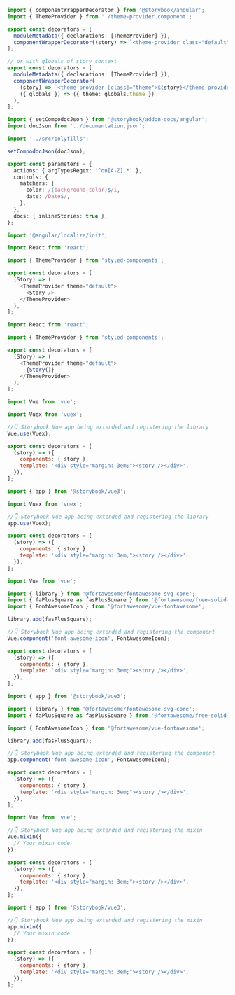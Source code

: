 ```ts filename=".storybook/preview.js" renderer="angular" language="ts" tabTitle="theme-provider"
import { componentWrapperDecorator } from '@storybook/angular';
import { ThemeProvider } from './theme-provider.component';

export const decorators = [
  moduleMetadata({ declarations: [ThemeProvider] }),
  componentWrapperDecorator((story) => `<theme-provider class="default">${story}</theme-provider>`),
];

// or with globals of story context
export const decorators = [
  moduleMetadata({ declarations: [ThemeProvider] }),
  componentWrapperDecorator(
    (story) => `<theme-provider [class]="theme">${story}</theme-provider>`,
    ({ globals }) => ({ theme: globals.theme })
  ),
];
```
```ts filename=".storybook/preview.js" renderer="angular" language="ts" tabTitle="preview-polyfill"
import { setCompodocJson } from '@storybook/addon-docs/angular';
import docJson from '../documentation.json';

import '../src/polyfills';

setCompodocJson(docJson);

export const parameters = {
  actions: { argTypesRegex: '^on[A-Z].*' },
  controls: {
    matchers: {
      color: /(background|color)$/i,
      date: /Date$/,
    },
  },
  docs: { inlineStories: true },
};
```
```ts filename="src/polyfills.ts" renderer="angular" language="ts" tabTitle="angular-localize-polyfill"
import '@angular/localize/init';
```
```js filename=".storybook/preview.js" renderer="react" language="js"
import React from 'react';

import { ThemeProvider } from 'styled-components';

export const decorators = [
  (Story) => (
    <ThemeProvider theme="default">
      <Story />
    </ThemeProvider>
  ),
];
```
```js filename=".storybook/preview.js" renderer="react" language="js" tabTitle="story-function"
import React from 'react';

import { ThemeProvider } from 'styled-components';

export const decorators = [
  (Story) => (
    <ThemeProvider theme="default">
      {Story()}
    </ThemeProvider>
  ),
];
```
```js filename=".storybook/preview.js" renderer="vue" language="js" tabTitle="2-library"
import Vue from 'vue';

import Vuex from 'vuex';

//👇 Storybook Vue app being extended and registering the library
Vue.use(Vuex);

export const decorators = [
  (story) => ({
    components: { story },
    template: '<div style="margin: 3em;"><story /></div>',
  }),
];
```
```js filename=".storybook/preview.js" renderer="vue" language="js" tabTitle="3-library"
import { app } from '@storybook/vue3';

import Vuex from 'vuex';

//👇 Storybook Vue app being extended and registering the library
app.use(Vuex);

export const decorators = [
  (story) => ({
    components: { story },
    template: '<div style="margin: 3em;"><story /></div>',
  }),
];
```
```js filename=".storybook/preview.js" renderer="vue" language="js" tabTitle="2-component"
import Vue from 'vue';

import { library } from '@fortawesome/fontawesome-svg-core';
import { faPlusSquare as fasPlusSquare } from '@fortawesome/free-solid-svg-icons';
import { FontAwesomeIcon } from '@fortawesome/vue-fontawesome';

library.add(fasPlusSquare);

//👇 Storybook Vue app being extended and registering the component
Vue.component('font-awesome-icon', FontAwesomeIcon);

export const decorators = [
  (story) => ({
    components: { story },
    template: '<div style="margin: 3em;"><story /></div>',
  }),
];
```
```js filename=".storybook/preview.js" renderer="vue" language="js" tabTitle="3-component"
import { app } from '@storybook/vue3';

import { library } from '@fortawesome/fontawesome-svg-core';
import { faPlusSquare as fasPlusSquare } from '@fortawesome/free-solid-svg-icons';

import { FontAwesomeIcon } from '@fortawesome/vue-fontawesome';

library.add(fasPlusSquare);

//👇 Storybook Vue app being extended and registering the component
app.component('font-awesome-icon', FontAwesomeIcon);

export const decorators = [
  (story) => ({
    components: { story },
    template: '<div style="margin: 3em;"><story /></div>',
  }),
];
```
```js filename=".storybook/preview.js" renderer="vue" language="js" tabTitle="2-mixin"
import Vue from 'vue';

//👇 Storybook Vue app being extended and registering the mixin
Vue.mixin({
  // Your mixin code
});

export const decorators = [
  (story) => ({
    components: { story },
    template: '<div style="margin: 3em;"><story /></div>',
  }),
];
```
```js filename=".storybook/preview.js" renderer="vue" language="js" tabTitle="3-mixin"
import { app } from '@storybook/vue3';

//👇 Storybook Vue app being extended and registering the mixin
app.mixin({
  // Your mixin code
});

export const decorators = [
  (story) => ({
    components: { story },
    template: '<div style="margin: 3em;"><story /></div>',
  }),
];
```
